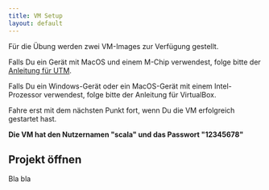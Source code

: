 ```yaml
---
title: VM Setup
layout: default
---
```


Für die Übung werden zwei VM-Images zur Verfügung gestellt.

Falls Du ein Gerät mit MacOS und einem M-Chip verwendest, folge bitte der [Anleitung für UTM]({{site.baseurl}}/docs/setup/utm.html).

Falls Du ein Windows-Gerät oder ein MacOS-Gerät mit einem Intel-Prozessor verwendest, folge bitte der Anleitung für VirtualBox.

Fahre erst mit dem nächsten Punkt fort, wenn Du die VM erfolgreich gestartet hast.

**Die VM hat den Nutzernamen "scala" und das Passwort "12345678"**

## Projekt öffnen
Bla bla